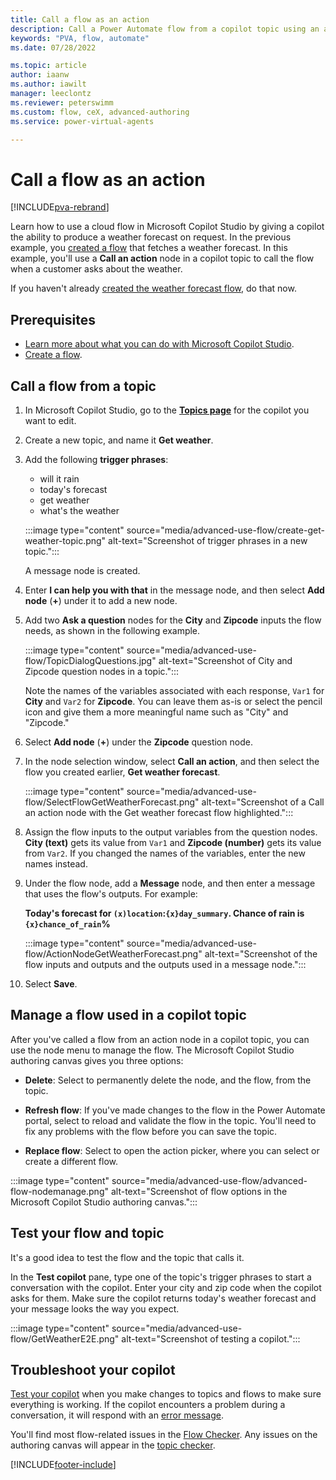 ```yaml
---
title: Call a flow as an action
description: Call a Power Automate flow from a copilot topic using an action node.
keywords: "PVA, flow, automate"
ms.date: 07/28/2022

ms.topic: article
author: iaanw
ms.author: iawilt
manager: leeclontz
ms.reviewer: peterswimm
ms.custom: flow, ceX, advanced-authoring
ms.service: power-virtual-agents

---
```


# Call a flow as an action

[!INCLUDE[pva-rebrand](includes/pva-rebrand.md)]

Learn how to use a cloud flow in Microsoft Copilot Studio by giving a copilot the ability to produce a weather forecast on request. In the previous example, you [created a flow](advanced-flow-create.md) that fetches a weather forecast. In this example, you'll use a **Call an action** node in a copilot topic to call the flow when a customer asks about the weather.

If you haven't already [created the weather forecast flow](advanced-flow-create.md), do that now.

## Prerequisites

- [Learn more about what you can do with Microsoft Copilot Studio](fundamentals-what-is-power-virtual-agents.md).
- [Create a flow](advanced-flow-create.md).

## Call a flow from a topic

1. In Microsoft Copilot Studio, go to the [**Topics page**](authoring-create-edit-topics.md) for the copilot you want to edit.

1. Create a new topic, and name it **Get weather**.

1. Add the following **trigger phrases**:

    - will it rain
    - today's forecast
    - get weather
    - what's the weather

    :::image type="content" source="media/advanced-use-flow/create-get-weather-topic.png" alt-text="Screenshot of trigger phrases in a new topic.":::

    A message node is created.

1. Enter **I can help you with that** in the message node, and then select **Add node** (**+**) under it to add a new node.

1. Add two **Ask a question** nodes for the **City** and **Zipcode** inputs the flow needs, as shown in the following example.

    :::image type="content" source="media/advanced-use-flow/TopicDialogQuestions.jpg" alt-text="Screenshot of City and Zipcode question nodes in a topic.":::

    Note the names of the variables associated with each response, `Var1` for **City** and `Var2` for **Zipcode**. You can leave them as-is or select the pencil icon and give them a more meaningful name such as "City" and "Zipcode."

1. Select **Add node** (**+**) under the **Zipcode** question node.

1. In the node selection window, select **Call an action**, and then select the flow you created earlier, **Get weather forecast**.

    :::image type="content" source="media/advanced-use-flow/SelectFlowGetWeatherForecast.png" alt-text="Screenshot of a Call an action node with the Get weather forecast flow highlighted.":::

1. Assign the flow inputs to the output variables from the question nodes. **City (text)** gets its value from `Var1` and **Zipcode (number)** gets its value from `Var2`. If you changed the names of the variables, enter the new names instead.

1. Under the flow node, add a **Message** node, and then enter a message that uses the flow's outputs. For example:

    **Today's forecast for `(x)location`:`{x}day_summary`.
    Chance of rain is `{x}chance_of_rain`%**

    :::image type="content" source="media/advanced-use-flow/ActionNodeGetWeatherForecast.png" alt-text="Screenshot of the flow inputs and outputs and the outputs used in a message node.":::

1. Select **Save**.

## Manage a flow used in a copilot topic

After you've called a flow from an action node in a copilot topic, you can use the node menu to manage the flow. The Microsoft Copilot Studio authoring canvas gives you three options:

- **Delete**: Select to permanently delete the node, and the flow, from the topic.  

- **Refresh flow**: If you've made changes to the flow in the Power Automate portal, select to reload and validate the flow in the topic. You'll need to fix any problems with the flow before you can save the topic.

- **Replace flow**: Select to open the action picker, where you can select or create a different flow.

:::image type="content" source="media/advanced-use-flow/advanced-flow-nodemanage.png" alt-text="Screenshot of flow options in the Microsoft Copilot Studio authoring canvas.":::

## Test your flow and topic

It's a good idea to test the flow and the topic that calls it.

In the **Test copilot** pane, type one of the topic's trigger phrases to start a conversation with the copilot. Enter your city and zip code when the copilot asks for them. Make sure the copilot returns today's weather forecast and your message looks the way you expect.

:::image type="content" source="media/advanced-use-flow/GetWeatherE2E.png" alt-text="Screenshot of testing a copilot.":::

## Troubleshoot your copilot

[Test your copilot](authoring-test-bot.md) when you make changes to topics and flows to make sure everything is working. If the copilot encounters a problem during a conversation, it will respond with an [error message](error-codes.md).

You'll find most flow-related issues in the [Flow Checker](/power-automate/error-checker). Any issues on the authoring canvas will appear in the [topic checker](authoring-topic-management.md#topic-errors).

[!INCLUDE[footer-include](includes/footer-banner.md)]
